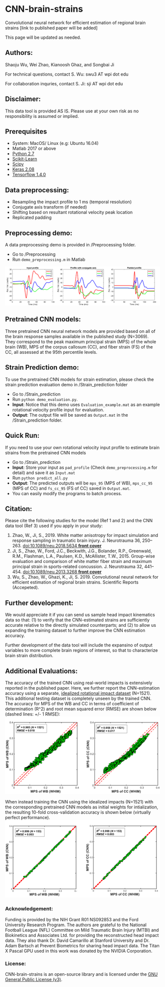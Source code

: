 # CNN-brain-strains
Convolutional neural network for efficient estimation of  regional brain strains [link to published paper will be added]

This page will be updated as needed. 

## Authors:
Shaoju Wu, Wei Zhao, Kianoosh Ghaz, and Songbai Ji

For technical questions, contact S. Wu: swu3 AT wpi dot edu

For collaboration inquries, contact S. Ji: sji AT wpi dot edu

## Disclaimer:

This data tool is provided AS IS. Please use at your own risk as no responsibility is assumed or implied.

## Prerequisites
- System: MacOS/ Linux (e.g: Ubuntu 16.04)
- Matlab 2017 or above
- [Python 2.7](https://www.anaconda.com/distribution/)
- [Scikit-Learn](https://scikit-learn.org/stable/install.html)
- [Scipy](https://www.scipy.org/)
- [Keras 2.08](http://faroit.com/keras-docs/2.0.8/#installation)
- [Tensorflow 1.4.0](https://pypi.org/project/tensorflow/1.4.0/#files)
## Data preprocessing:
- Resampling the impact profile to 1 ms (temporal resolution) 
- Conjugate axis transform (if needed)
- Shifting based on resultant rotational velocity peak location
- Replicated padding

## Preprocessing demo:
A data preprocessing demo is provided in /Preprocessing folder.
- Go to /Preprocessing
- Run `demo_preprocessing.m` in Matlab

![](https://github.com/Jilab-biomechanics/CNN-brain-strains/blob/master/figures/preprocessing.png)

## Pretrained CNN models:
Three pretrained CNN neural network models are provided based on all of the brain response samples available in the published study (N=3069). They correspond to the peak maximum principal strain (MPS) of the whole brain (WB), MPS of the corpus callosum (CC), and fiber strain (FS) of the CC, all assessed at the 95th percentile levels. 

## Strain Prediction demo:
To use the pretrained CNN models for strain estimation, please check the strain prediction evaluation demo in /Strain_prediction folder
- Go to /Strain_prediction
- Run `python demo_evaluation.py`. 
- **Input**: Notice that this demo uses `Evaluation_example.mat` as an example rotational velocity profile input for evaluation. 
- **Output**: The output file will be saved as `Output.mat` in the /Strain_prediction folder.

## Quick Run:
If you need to use your own rotational velocity input profile to estimate brain strains from the pretrained CNN models 
- Go to /Strain_prediction
- **Input**: Store your input as `pad_profile` (Check `demo_preprocessing.m` for detail) and save it as `Input.mat`
- Run `python predict_all.py`
- **Output**: The predicted outputs will be `mps_95` (MPS of WB), `mps_cc_95` (MPS of CC) and `fs_cc_95` (FS of CC) saved in `Output.mat`. 
- You can easily modify the programs to batch process.

## Citation:
Please cite the following studies for the model (Ref 1 and 2) and the CNN data tool (Ref 3) used if you apply in your study:

1. Zhao, W., Ji, S., 2019. White matter anisotropy for impact simulation and response sampling in traumatic brain injury. J. Neurotrauma 36, 250–263. [doi:10.1089/neu.2018.5634 **front cover**](https://www.liebertpub.com/doi/abs/10.1089/neu.2018.5634) 
2. Ji, S., Zhao, W., Ford, J.C., Beckwith, J.G., Bolander, R.P., Greenwald, R.M., Flashman, L.A., Paulsen, K.D., McAllister, T.W., 2015. Group-wise evaluation and comparison of white matter fiber strain and maximum principal strain in sports-related concussion. J. Neurotrauma 32, 441–454. [doi:10.1089/neu.2013.3268 **front cover**](https://www.liebertpub.com/doi/10.1089/neu.2013.3268)
3. Wu, S., Zhao, W., Ghazi, K., Ji, S. 2019. Convolutional neural network for efficient estimation of  regional brain strains. Scientific Reports (Accepeted). 

## Further development:
We would appreciate it if you can send us sample head impact kinematics data so that: (1) to verify that the CNN-estimated strains are sufficiently accurate relative to the directly simulated counterparts; and (2) to allow us expanding the training dataset to further improve the CNN estimation accuracy.

Further development of the data tool will include the expansino of output variables to more complete brain regions of interest, so that to characterize brain strain distribution. 

## Additional Evaluations:
The accuracy of the trained CNN using real-world impacts is extensively reported in the published paper. Here, we further report the CNN-estimation accuracy using a separate, [idealized rotational impact dataset](https://link.springer.com/article/10.1007%2Fs10439-017-1888-3) (N=1521). This additional testing dataset is completely unseen by the trained CNN. The accuracy for MPS of the WB and CC in terms of coefficient of determination (R^2) and root mean squared error (RMSE) are shown below (dashed lines: +/- 1 RMSE):
![](https://github.com/Jilab-biomechanics/CNN-brain-strains/blob/master/figures/Testing_results.png)

When instead training the CNN using the idealized impacts (N=1521) with the corresponding pretrained CNN models as initial weights for intialization, the resulting 10-fold cross-validation accuracy is shown below (virtually perfect performance).
![](https://github.com/Jilab-biomechanics/CNN-brain-strains/blob/master/figures/Testing_results_idealized_dataset.png)

### Acknowledgement:
Funding is provided by the NIH Grant R01 NS092853 and the Ford University Research Program. The authors are grateful to the National Football League (NFL) Committee on Mild Traumatic Brain Injury (MTBI) and Biokinetics and Associates Ltd. for providing the reconstructed head impact data. They also thank Dr. David Camarillo at Stanford University and Dr. Adam Bartsch at Prevent Biometrics for sharing head impact data. The Titan X Pascal GPU used in this work was donated by the NVIDIA Corporation. 

### License:
CNN-brain-strains is an open-source library and is licensed under the [GNU General Public License (v3)](https://www.gnu.org/licenses/gpl-3.0.en.html). 
